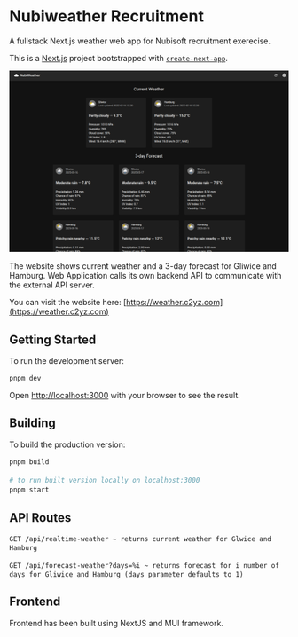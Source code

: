 # Nubiweather Recruitment

A fullstack Next.js weather web app for Nubisoft recruitment exerecise.

This is a [Next.js](https://nextjs.org) project bootstrapped with [`create-next-app`](https://nextjs.org/docs/app/api-reference/cli/create-next-app).

<img src="image.png" alt="Website" width="700"/>

The website shows current weather and a 3-day forecast for Gliwice and Hamburg. Web Application calls its own backend API to communicate with the external API server.

You can visit the website here: [https://weather.c2yz.com](https://weather.c2yz.com)

## Getting Started

To run the development server:

```bash
pnpm dev
```

Open [http://localhost:3000](http://localhost:3000) with your browser to see the result.

## Building

To build the production version:

```bash
pnpm build

# to run built version locally on localhost:3000
pnpm start
```

## API Routes

```
GET /api/realtime-weather ~ returns current weather for Glwice and Hamburg

GET /api/forecast-weather?days=%i ~ returns forecast for i number of days for Gliwice and Hamburg (days parameter defaults to 1)
```

## Frontend

Frontend has been built using NextJS and MUI framework.
